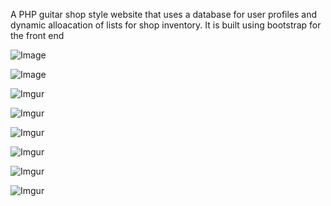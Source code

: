 A PHP guitar shop style website that uses a database for user profiles and dynamic alloacation of lists for shop inventory. 
It is built using bootstrap for the front end

![Image](https://i.imgur.com/lYbMtcC.jpg)

![Image](https://i.imgur.com/ZtdxiFZ.png)

![Imgur](https://i.imgur.com/SYVC9Mk.png)

![Imgur](https://i.imgur.com/X46rblo.png)

![Imgur](https://i.imgur.com/GMUWsGA.png)

![Imgur](https://i.imgur.com/9BHkImW.png)

![Imgur](https://i.imgur.com/ps6vmSd.png)

![Imgur](https://i.imgur.com/ezi5cXS.png)
